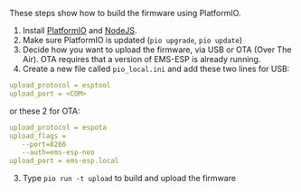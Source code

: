 These steps show how to build the firmware using PlatformIO.

1. Install [PlatformIO](https://platformio.org/install) and [NodeJS](https://nodejs.org/en/).
2. Make sure PlatformIO is updated (`pio upgrade`, `pio update`)
3. Decide how you want to upload the firmware, via USB or OTA (Over The Air). OTA requires that a version of EMS-ESP is already running.
4. Create a new file called `pio_local.ini` and add these two lines for USB:
```yaml
upload_protocol = esptool
upload_port = <COM>
```
or these 2 for OTA:
```yaml
upload_protocol = espota
upload_flags = 
   --port=8266
   --auth=ems-esp-neo
upload_port = ems-esp.local
```
3. Type `pio run -t upload` to build and upload the firmware
   